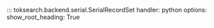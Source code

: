 
::: toksearch.backend.serial.SerialRecordSet
    handler: python
    options:
        show_root_heading: True
